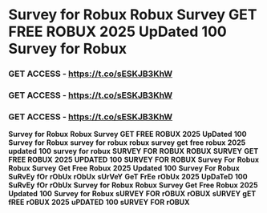 # <strong>Survey</strong> <strong>for</strong> <strong>Robux</strong> <strong>Robux</strong> <strong>Survey</strong> <strong>GET</strong> <strong>FREE</strong> <strong>ROBUX</strong> <strong>2025</strong> <strong>UpDated</strong> <strong>100</strong> <strong>Survey</strong> <strong>for</strong> <strong>Robux</strong>

### <strong>GET</strong> <strong>ACCESS</strong> <strong>-</strong> <strong>https://t.co/sESKJB3KhW</strong>

### <strong>GET</strong> <strong>ACCESS</strong> <strong>-</strong> <strong>https://t.co/sESKJB3KhW</strong>

### <strong>GET</strong> <strong>ACCESS</strong> <strong>-</strong> <strong>https://t.co/sESKJB3KhW</strong>

<strong>Survey</strong> <strong>for</strong> <strong>Robux</strong> <strong>Robux</strong> <strong>Survey</strong> <strong>GET</strong> <strong>FREE</strong> <strong>ROBUX</strong> <strong>2025</strong> <strong>UpDated</strong> <strong>100</strong> <strong>Survey</strong> <strong>for</strong> <strong>Robux</strong> <strong>survey</strong> <strong>for</strong> <strong>robux</strong> <strong>robux</strong> <strong>survey</strong> <strong>get</strong> <strong>free</strong> <strong>robux</strong> <strong>2025</strong> <strong>updated</strong> <strong>100</strong> <strong>survey</strong> <strong>for</strong> <strong>robux</strong> <strong>SURVEY</strong> <strong>FOR</strong> <strong>ROBUX</strong> <strong>ROBUX</strong> <strong>SURVEY</strong> <strong>GET</strong> <strong>FREE</strong> <strong>ROBUX</strong> <strong>2025</strong> <strong>UPDATED</strong> <strong>100</strong> <strong>SURVEY</strong> <strong>FOR</strong> <strong>ROBUX</strong> <strong>Survey</strong> <strong>For</strong> <strong>Robux</strong> <strong>Robux</strong> <strong>Survey</strong> <strong>Get</strong> <strong>Free</strong> <strong>Robux</strong> <strong>2025</strong> <strong>Updated</strong> <strong>100</strong> <strong>Survey</strong> <strong>For</strong> <strong>Robux</strong> <strong>SuRvEy</strong> <strong>fOr</strong> <strong>rObUx</strong> <strong>rObUx</strong> <strong>sUrVeY</strong> <strong>GeT</strong> <strong>FrEe</strong> <strong>rObUx</strong> <strong>2025</strong> <strong>UpDaTeD</strong> <strong>100</strong> <strong>SuRvEy</strong> <strong>fOr</strong> <strong>rObUx</strong> <strong>Survey</strong> <strong>for</strong> <strong>Robux</strong> <strong>Robux</strong> <strong>Survey</strong> <strong>Get</strong> <strong>Free</strong> <strong>Robux</strong> <strong>2025</strong> <strong>Updated</strong> <strong>100</strong> <strong>Survey</strong> <strong>for</strong> <strong>Robux</strong> <strong>sURVEY</strong> <strong>FOR</strong> <strong>rOBUX</strong> <strong>rOBUX</strong> <strong>sURVEY</strong> <strong>gET</strong> <strong>fREE</strong> <strong>rOBUX</strong> <strong>2025</strong> <strong>uPDATED</strong> <strong>100</strong> <strong>sURVEY</strong> <strong>FOR</strong> <strong>rOBUX</strong>